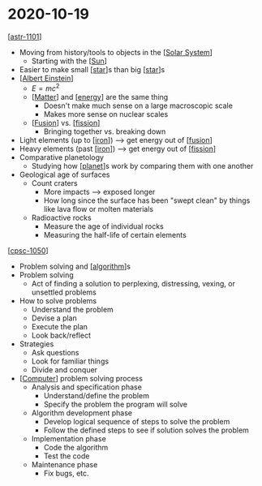 # 2020-10-19

[[astr-1101]]

- Moving from history/tools to objects in the [[Solar System]]
  - Starting with the [[Sun]]
- Easier to make small [[star]]s than big [[star]]s
- [[Albert Einstein]]
  - $E = mc^2$
  - [[Matter]] and [[energy]] are the same thing
    - Doesn't make much sense on a large macroscopic scale
    - Makes more sense on nuclear scales
  - [[Fusion]] vs. [[fission]]
    - Bringing together vs. breaking down
- Light elements (up to [[iron]]) --> get energy out of [[fusion]]
- Heavy elements (past [[iron]]) --> get energy out of [[fission]]
- Comparative planetology
  - Studying how [[planet]]s work by comparing them with one another
- Geological age of surfaces
  - Count craters
    - More impacts --> exposed longer
    - How long since the surface has been "swept clean" by things like lava flow or molten materials
  - Radioactive rocks
    - Measure the age of individual rocks
    - Measuring the half-life of certain elements

[[cpsc-1050]]

- Problem solving and [[algorithm]]s
- Problem solving
  - Act of finding a solution to perplexing, distressing, vexing, or unsettled problems
- How to solve problems
  - Understand the problem
  - Devise a plan
  - Execute the plan
  - Look back/reflect
- Strategies
  - Ask questions
  - Look for familiar things
  - Divide and conquer
- [[Computer]] problem solving process
  - Analysis and specification phase
    - Understand/define the problem
    - Specify the problem the program will solve
  - Algorithm development phase
    - Develop logical sequence of steps to solve the problem
    - Follow the defined steps to see if solution solves the problem
  - Implementation phase
    - Code the algorithm
    - Test the code
  - Maintenance phase
    - Fix bugs, etc.

[//begin]: # "Autogenerated link references for markdown compatibility"
[astr-1101]: astr-1101 "ASTR 1101 - Intro to the Solar System"
[Solar System]: solar-system "Solar System"
[Sun]: sun "Sun"
[star]: star "Star"
[star]: star "Star"
[Albert Einstein]: albert-einstein "Albert Einstein"
[Matter]: matter "Matter"
[energy]: energy "Energy"
[Fusion]: fusion "Fusion"
[fission]: fission "Fission"
[iron]: iron "Iron"
[fusion]: fusion "Fusion"
[iron]: iron "Iron"
[fission]: fission "Fission"
[planet]: planet "Planet"
[cpsc-1050]: cpsc-1050 "CPSC 1050 - Introduction to Computer Science"
[algorithm]: algorithm "Algorithm"
[Computer]: computer "Computer"
[//end]: # "Autogenerated link references"